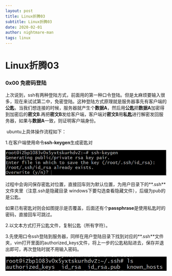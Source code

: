 ```yaml
---
layout: post
title: Linux折腾03
subtitle: Linux折腾03
date: 2020-02-01
author: nightmare-man
tags: linux
---
```

# 		Linux折腾03

### 0x00 免密码登陆

​	上次说到，ssh有两种登陆方式，前面用的第一种口令登陆。但是太麻烦要输入很多，现在来试试第二中，免密登陆。这种登陆方式原理就是服务器事先有客户端的**公匙**，当我们想连接的时候，服务器就产生个**数据A**，然后用**公匙**把**数据A**加密得到加密后的**密文B**.再把**密文B**发给客户端，客户端对**密文B**用**私匙**进行解密发回服务器，如果与**数据A**一致，则证明客户端身份。

​	ubuntu上具体操作流程如下：

1.在客户端使用命令**ssh-keygen**生成密匙对

![TIM截图20200201213436](/assets/img/TIM截图20200201213436.png)

过程中会询问保存密匙对位置，直接回车则为默认位置，为用户目录下的**.ssh**文件夹里（注意.ssh是隐藏目录 windows下要勾选查看隐藏文件），后缀为pub的是公匙。

如果已有密匙对则会如图提示是否覆盖，后面还有个**passphrase**是使用私匙时的密码，直接回车可跳过。

2.以文本方式打开公匙文件，复制公匙（所有字符）。

3.先使用口令ssh登陆到服务器，同样在用户登陆目录下找到对应的**.ssh**文件夹，vim打开里面的authorized_keys文件，将上一步的公匙粘贴进去，保存并退出即可，再次登陆时就不用输入密码。

![TIM截图20200201214518](/assets/img/TIM截图20200201214518.png)

